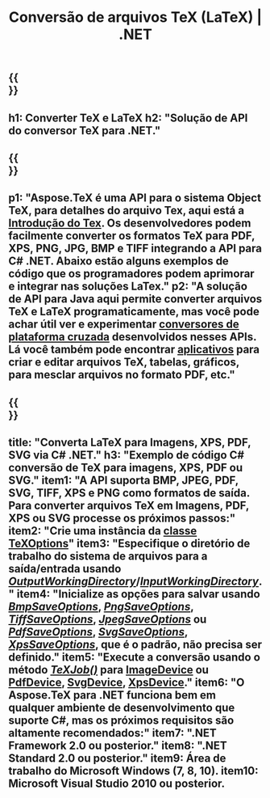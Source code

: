 ﻿---
translation: true
template: /_templates/_conversion-net.md
title: Conversão de arquivos TeX (LaTeX) | .NET
url: /net/conversion/
description: Funcionalidade de conversão TeX e LaTeX. Converta arquivos TeX / LaTeX para PDF, SVG, XPS e formatos de imagem, incluindo PNG, JPEG, TIFF e BMP usando esta solução de API .NET.
keywords: conversão tex api c#, conversor tex c# integr
family: tex
platformtag: net
feature: conversion
---

{{<section banner>}}
---
h1: Converter TeX e LaTeX
h2: "Solução de API do conversor TeX para .NET."
---

{{<section overview>}}
---
p1: "Aspose.TeX é uma API para o sistema Object TeX, para detalhes do arquivo Tex, aqui está a [Introdução do Tex](https://docs.aspose.com/tex/cpp/what-is-tex/). Os desenvolvedores podem facilmente converter os formatos TeX para PDF, XPS, PNG, JPG, BMP e TIFF integrando a API para C# .NET. Abaixo estão alguns exemplos de código que os programadores podem aprimorar e integrar nas soluções LaTex."
p2: "A solução de API para Java aqui permite converter arquivos TeX e LaTeX programaticamente, mas você pode achar útil ver e experimentar [conversores de plataforma cruzada](https://products.aspose.app/tex/conversion) desenvolvidos nesses APIs. Lá você também pode encontrar [aplicativos](https://products.aspose.app/tex/applications) para criar e editar arquivos TeX, tabelas, gráficos, para mesclar arquivos no formato PDF, etc."
---

{{<section feature1>}}
---
title: "Converta LaTeX para Imagens, XPS, PDF, SVG via C# .NET."
h3: "Exemplo de código C# conversão de TeX para imagens, XPS, PDF ou SVG."
item1: "A API suporta BMP, JPEG, PDF, SVG, TIFF, XPS e PNG como formatos de saída. Para converter arquivos TeX em Imagens, PDF, XPS ou SVG processe os próximos passos:"
item2: "Crie uma instância da [classe TeXOptions](https://reference.aspose.com/tex/net/aspose.tex/texoptions/)"
item3: "Especifique o diretório de trabalho do sistema de arquivos para a saída/entrada usando [*OutputWorkingDirectory*](https://reference.aspose.com/tex/net/aspose.tex/texoptions/outputworkingdirectory/)/[*InputWorkingDirectory*](https://reference.aspose.com/tex/net/aspose.tex/texoptions/inputworkingdirectory/)."
item4: "Inicialize as opções para salvar usando [*BmpSaveOptions*](https://reference.aspose.com/tex/net/aspose.tex.presentation.image/bmpsaveoptions/), [*PngSaveOptions*](https://reference.aspose.com/tex/net/aspose.tex.presentation.image/pngsaveoptions/), [*TiffSaveOptions*](https://reference.aspose.com/tex/net/aspose.tex.presentation.image/tiffsaveoptions/), [*JpegSaveOptions*](https://reference.aspose.com/tex/net/aspose.tex.presentation.image/jpegsaveoptions/) ou [*PdfSaveOptions*](https://reference.aspose.com/tex/net/aspose.tex.presentation.pdf/pdfsaveoptions/), [*SvgSaveOptions*](https://reference.aspose.com/tex/net/aspose.tex.presentation.svg/svgsaveoptions/), [*XpsSaveOptions*](https://reference.aspose.com/tex/net/aspose.tex.presentation.xps/xpssaveoptions/), que é o padrão, não precisa ser definido."
item5: "Execute a conversão usando o método [*TeXJob()*](https://reference.aspose.com/tex/net/aspose.tex/texjob/) para [ImageDevice](https://reference.aspose.com/tex/net/aspose.tex.presentation.image/imagedevice/) ou [PdfDevice](https://reference.aspose.com/tex/net/aspose.tex.presentation.pdf/pdfdevice/), [SvgDevice](https://reference.aspose.com/tex/net/aspose.tex.presentation.svg/svgdevice/), [XpsDevice](https://reference.aspose.com/tex/net/aspose.tex.presentation.xps/dispositivoxps/)."
item6: "O Aspose.TeX para .NET funciona bem em qualquer ambiente de desenvolvimento que suporte C#, mas os próximos requisitos são altamente recomendados:"
item7: ".NET Framework 2.0 ou posterior."
item8: ".NET Standard 2.0 ou posterior."
item9: Área de trabalho do Microsoft Windows (7, 8, 10).
item10: Microsoft Visual Studio 2010 ou posterior.
---
